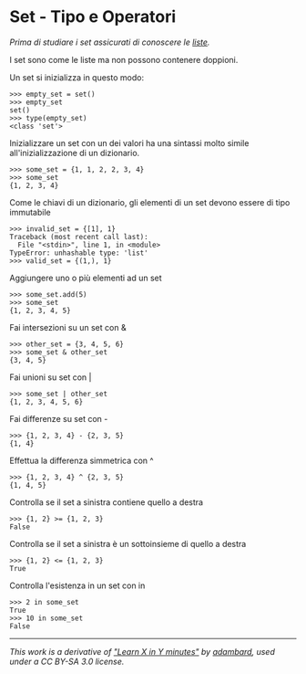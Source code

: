 # Set - Tipo e Operatori 

_Prima di studiare i set assicurati di conoscere le [liste](Type_List.md)._

I set sono come le liste ma non possono contenere doppioni.

Un set si inizializza in questo modo:

    >>> empty_set = set()                                  
    >>> empty_set
    set()
    >>> type(empty_set)
    <class 'set'>

Inizializzare un set con un dei valori ha una sintassi molto simile all'inizializzazione di un dizionario.

    >>> some_set = {1, 1, 2, 2, 3, 4}                      
    >>> some_set
    {1, 2, 3, 4}

Come le chiavi di un dizionario, gli elementi di un set devono essere di tipo immutabile

    >>> invalid_set = {[1], 1}                             
    Traceback (most recent call last):
      File "<stdin>", line 1, in <module>
    TypeError: unhashable type: 'list'
    >>> valid_set = {(1,), 1}


Aggiungere uno o più elementi ad un set

    >>> some_set.add(5)                                    
    >>> some_set
    {1, 2, 3, 4, 5}


Fai intersezioni su un set con &

    >>> other_set = {3, 4, 5, 6}                           
    >>> some_set & other_set  
    {3, 4, 5}

Fai unioni su set con |

    >>> some_set | other_set                               
    {1, 2, 3, 4, 5, 6}


Fai differenze su set con -

    >>> {1, 2, 3, 4} - {2, 3, 5}                           
    {1, 4}


Effettua la differenza simmetrica con ^

    >>> {1, 2, 3, 4} ^ {2, 3, 5}                           
    {1, 4, 5}


Controlla se il set a sinistra contiene quello a destra

    >>> {1, 2} >= {1, 2, 3}                                
    False

Controlla se il set a sinistra è un sottoinsieme di quello a destra

    >>> {1, 2} <= {1, 2, 3}                                
    True


Controlla l'esistenza in un set con in

    >>> 2 in some_set                                      
    True
    >>> 10 in some_set
    False



---

_This work is a derivative of ["Learn X in Y minutes"](https://github.com/adambard/learnxinyminutes-docs) by [adambard](https://github.com/adambard), used under a CC BY-SA 3.0 license._